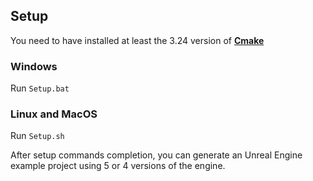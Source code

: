 Setup
----------------------

You need to have installed at least the 3.24 version of **[Cmake](https://cmake.org/download/)**

### Windows
Run ```Setup.bat```

### Linux and MacOS
Run ```Setup.sh```

After setup commands completion, you can generate an Unreal Engine example project using 5 or 4 versions of the engine.
